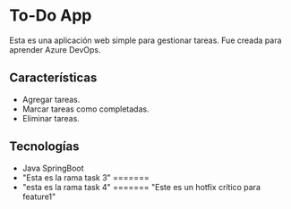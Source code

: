 # To-Do App

Esta es una aplicación web simple para gestionar tareas. Fue creada para aprender Azure DevOps.

## Características
- Agregar tareas.
- Marcar tareas como completadas.
- Eliminar tareas.

## Tecnologías
- Java SpringBoot
- "Esta es la rama task 3"
=======
- "esta es la rama task 4"
=======
"Este es un hotfix crítico para feature1"

